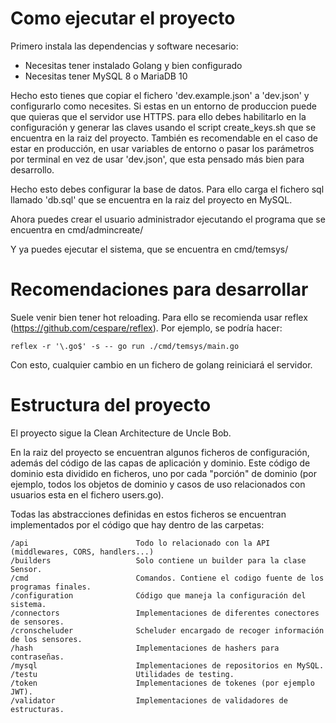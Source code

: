 # Como ejecutar el proyecto
Primero instala las dependencias y software necesario:

* Necesitas tener instalado Golang y bien configurado
* Necesitas tener MySQL 8 o MariaDB 10

Hecho esto tienes que copiar el fichero 'dev.example.json' a 'dev.json' y configurarlo como necesites. Si estas en un entorno de produccion puede que quieras que el servidor use HTTPS. para ello debes habilitarlo en la configuración y generar las claves usando el script create_keys.sh que se encuentra en la raiz del proyecto. También es recomendable en el caso de estar en producción, en usar variables de entorno o pasar los parámetros por terminal en vez de usar 'dev.json', que esta pensado más bien para desarrollo.

Hecho esto debes configurar la base de datos. Para ello carga el fichero sql llamado 'db.sql' que se encuentra en la raiz del proyecto en MySQL.

Ahora puedes crear el usuario administrador ejecutando el programa que se encuentra en cmd/admincreate/

Y ya puedes ejecutar el sistema, que se encuentra en cmd/temsys/

# Recomendaciones para desarrollar
Suele venir bien tener hot reloading. Para ello se recomienda usar reflex (https://github.com/cespare/reflex). Por ejemplo, se podría hacer:

```
reflex -r '\.go$' -s -- go run ./cmd/temsys/main.go
```

Con esto, cualquier cambio en un fichero de golang reiniciará el servidor.

# Estructura del proyecto

El proyecto sigue la Clean Architecture de Uncle Bob.

En la raiz del proyecto se encuentran algunos ficheros de configuración, además del código de las capas de aplicación y dominio. Este código de dominio esta dividido en ficheros, uno por cada "porción" de dominio (por ejemplo, todos los objetos de dominio y casos de uso relacionados con usuarios esta en el fichero users.go).

Todas las abstracciones definidas en estos ficheros se encuentran implementados por el código que hay dentro de las carpetas:

```
/api                        Todo lo relacionado con la API (middlewares, CORS, handlers...)
/builders                   Solo contiene un builder para la clase Sensor.
/cmd                        Comandos. Contiene el codigo fuente de los programas finales.
/configuration              Código que maneja la configuración del sistema.
/connectors                 Implementaciones de diferentes conectores de sensores.
/cronscheluder              Scheluder encargado de recoger información de los sensores.
/hash                       Implementaciones de hashers para contraseñas.
/mysql                      Implementaciones de repositorios en MySQL.
/testu                      Utilidades de testing.
/token                      Implementaciones de tokenes (por ejemplo JWT).
/validator                  Implementaciones de validadores de estructuras.
```

